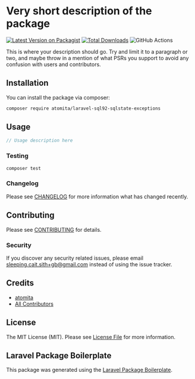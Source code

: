# Very short description of the package

[![Latest Version on Packagist](https://img.shields.io/packagist/v/atomita/laravel-sql92-sqlstate-exceptions.svg?style=flat-square)](https://packagist.org/packages/atomita/laravel-sql92-sqlstate-exceptions)
[![Total Downloads](https://img.shields.io/packagist/dt/atomita/laravel-sql92-sqlstate-exceptions.svg?style=flat-square)](https://packagist.org/packages/atomita/laravel-sql92-sqlstate-exceptions)
![GitHub Actions](https://github.com/atomita/laravel-sql92-sqlstate-exceptions/actions/workflows/main.yml/badge.svg)

This is where your description should go. Try and limit it to a paragraph or two, and maybe throw in a mention of what PSRs you support to avoid any confusion with users and contributors.

## Installation

You can install the package via composer:

```bash
composer require atomita/laravel-sql92-sqlstate-exceptions
```

## Usage

```php
// Usage description here
```

### Testing

```bash
composer test
```

### Changelog

Please see [CHANGELOG](CHANGELOG.md) for more information what has changed recently.

## Contributing

Please see [CONTRIBUTING](CONTRIBUTING.md) for details.

### Security

If you discover any security related issues, please email sleeping.cait.sith+gb@gmail.com instead of using the issue tracker.

## Credits

-   [atomita](https://github.com/atomita)
-   [All Contributors](../../contributors)

## License

The MIT License (MIT). Please see [License File](LICENSE.md) for more information.

## Laravel Package Boilerplate

This package was generated using the [Laravel Package Boilerplate](https://laravelpackageboilerplate.com).

